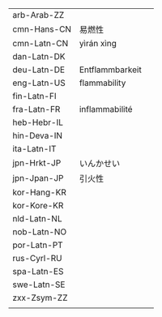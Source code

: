 | | | |
|-|-|-|
| arb-Arab-ZZ |  |  |
| cmn-Hans-CN | 易燃性 |  |
| cmn-Latn-CN | yìrán xìng |  |
| dan-Latn-DK |  |  |
| deu-Latn-DE | Entflammbarkeit |  |
| eng-Latn-US | flammability |  |
| fin-Latn-FI |  |  |
| fra-Latn-FR | inflammabilité |  |
| heb-Hebr-IL |  |  |
| hin-Deva-IN |  |  |
| ita-Latn-IT |  |  |
| jpn-Hrkt-JP | いんかせい |  |
| jpn-Jpan-JP | 引火性 |  |
| kor-Hang-KR |  |  |
| kor-Kore-KR |  |  |
| nld-Latn-NL |  |  |
| nob-Latn-NO |  |  |
| por-Latn-PT |  |  |
| rus-Cyrl-RU |  |  |
| spa-Latn-ES |  |  |
| swe-Latn-SE |  |  |
| zxx-Zsym-ZZ |  |  |
|  |  |  |